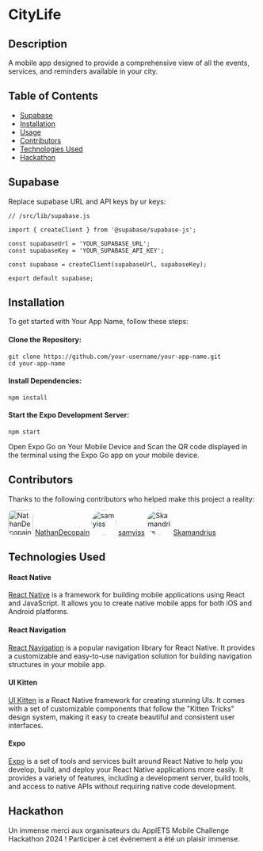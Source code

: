# CityLife
## Description
A mobile app designed to provide a comprehensive view of all the events, services, and reminders available in your city.

## Table of Contents
- [Supabase](#supabse)
- [Installation](#installation)
- [Usage](#usage)
- [Contributors](#contributors)
- [Technologies Used](#technologies-used)
- [Hackathon](#hackathon)

## Supabase
Replace supabase URL and API keys by ur keys: 
```
// /src/lib/supabase.js

import { createClient } from '@supabase/supabase-js';

const supabaseUrl = 'YOUR_SUPABASE_URL';
const supabaseKey = 'YOUR_SUPABASE_API_KEY';

const supabase = createClient(supabaseUrl, supabaseKey);

export default supabase;

```
## Installation

To get started with Your App Name, follow these steps:

#### Clone the Repository:

```
git clone https://github.com/your-username/your-app-name.git
cd your-app-name
```

#### Install Dependencies:
```
npm install
```

#### Start the Expo Development Server:
```
npm start
``````

Open Expo Go on Your Mobile Device and Scan the QR code displayed in the terminal using the Expo Go app on your mobile device.

## Contributors

Thanks to the following contributors who helped make this project a reality:

   
<img src="https://avatars.githubusercontent.com/u/68757668?v=4" alt="NathanDecopain" width="50" style="border-radius:10px"/> [NathanDecopain](https://github.com/NathanDecopain)
<img src="https://avatars.githubusercontent.com/u/98336943?v=4" alt="samyiss" width="50" style="border-radius:50%"/> [samyiss](https://github.com/samyiss)
<img src="https://avatars.githubusercontent.com/u/157740111?v=4" alt="Skamandrius" width="50" style="border-radius:50%"/> [Skamandrius](https://github.com/Skamandrius)

## Technologies Used

#### React Native

[React Native](https://reactnative.dev/) is a framework for building mobile applications using React and JavaScript. It allows you to create native mobile apps for both iOS and Android platforms.

#### React Navigation

[React Navigation](https://reactnavigation.org/) is a popular navigation library for React Native. It provides a customizable and easy-to-use navigation solution for building navigation structures in your mobile app.

#### UI Kitten

[UI Kitten](https://akveo.github.io/react-native-ui-kitten/) is a React Native framework for creating stunning UIs. It comes with a set of customizable components that follow the "Kitten Tricks" design system, making it easy to create beautiful and consistent user interfaces.

#### Expo

[Expo](https://expo.dev/) is a set of tools and services built around React Native to help you develop, build, and deploy your React Native applications more easily. It provides a variety of features, including a development server, build tools, and access to native APIs without requiring native code development.

## Hackathon
Un immense merci aux organisateurs du ApplETS Mobile Challenge Hackathon 2024 ! Participer à cet événement a été un plaisir immense.
